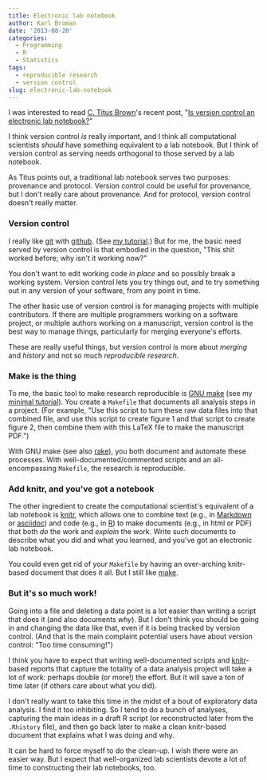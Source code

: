 ```yaml
---
title: Electronic lab notebook
author: Karl Broman
date: '2013-08-20'
categories:
  - Programming
  - R
  - Statistics
tags:
  - reproducible research
  - version control
slug: electronic-lab-notebook
---
```


I was interested to read [C. Titus Brown](http://ivory.idyll.org)'s recent post, "[Is version control an electronic lab notebook?](http://ivory.idyll.org/blog/is-version-control-an-electronic-lab-notebook.html)"

I think version control _is_ really important, and I think all computational scientists _should_ have something equivalent to a lab notebook. But I think of version control as serving needs orthogonal to those served by a lab notebook.

As Titus points out, a traditional lab notebook serves two purposes: provenance and protocol. Version control could be useful for provenance, but I don't really care about provenance. And for protocol, version control doesn't really matter.

### Version control

I really like [git](http://git-scm.com/) with [github](http://github.com). (See [my tutorial](http://kbroman.github.io/github_tutorial/).) But for me, the basic need served by version control  is that embodied in the question, "This shit worked before; why isn't it working now?"

You don't want to edit working code _in place_ and so possibly break a working system. Version control lets you try things out, and to try something out in any version of your software, from any point in time.

The other basic use of version control is for managing projects with multiple contributors. If there are multiple programmers working on a software project, or multiple authors working on a manuscript, version control is the best way to manage things, particularly for merging everyone's efforts.

These are really useful things, but version control is more about _merging_ and _history_ and not so much _reproducible research_.

### Make is the thing

To me, the basic tool to make research reproducible is [GNU make](http://www.gnu.org/software/make/) (see my [minimal tutorial](http://kbroman.github.io/minimal_make/)). You create a `Makefile` that documents all analysis steps in a project. (For example, "Use this script to turn these raw data files into that combined file, and use this script to create figure 1 and that script to create figure 2, then combine them with this LaTeX file to make the manuscript PDF.")

With GNU make (see also [rake](http://rake.rubyforge.org/)), you both document and automate these processes. With well-documented/commented scripts and an all-encompassing `Makefile`, the research is reproducible.

### Add knitr, and you've got a notebook

The other ingredient to create the computational scientist's equivalent of a lab notebook is [knitr](http://yihui.name/knitr/), which allows one to combine text (e.g., in [Markdown](http://daringfireball.net/projects/markdown/) or [asciidoc](http://www.methods.co.nz/asciidoc/)) and code (e.g., in [R](http://www.r-project.org)) to make documents (e.g., in html or PDF) that both _do_ the work and _explain_ the work. Write such documents to describe what you did and what you learned, and you've got an electronic lab notebook.

You could even get rid of your `Makefile` by having an over-arching knitr-based document that does it all.  But I still like [make](http://www.gnu.org/software/make).

### But it's so much work!

Going into a file and deleting a data point is a lot easier than writing a script that does it (and also documents _why_). But I don't think you should be going in and changing the data like that, even if it is being tracked by version control. (And that is the main complaint potential users have about version control: "Too time consuming!")

I think you have to expect that writing well-documented scripts and [knitr](http://yihui.name/knitr/)-based reports that capture the totality of a data analysis project will take a lot of work: perhaps double (or more!) the effort. But it will save a ton of time later (if others care about what you did).

I don't really want to take this time in the midst of a bout of exploratory data analysis. I find it too inhibiting. So I tend to do a bunch of analyses, capturing the main ideas in a draft R script (or reconstructed later from the `.Rhistory` file), and then go back later to make a clean knitr-based document that explains what I was doing and why.

It can be hard to force myself to do the clean-up. I wish there were an easier way. But I expect that well-organized lab scientists devote a lot of time to constructing their lab notebooks, too.
